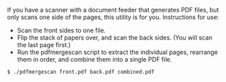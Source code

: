 If you have a scanner with a document feeder that generates PDF files, but only scans one side of the pages, this utility is for you.  Instructions for use:

* Scan the front sides to one file.
* Flip the stack of papers over, and scan the back sides. (You will scan the last page first.)
* Run the pdfmergescan script to extract the individual pages, rearrange them in order, and combine them into a single PDF file.

``` sh
$ ./pdfmergescan front.pdf back.pdf combined.pdf
```
